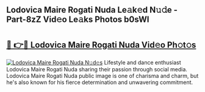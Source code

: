 ## Lodovica Maire Rogati Nuda Le𝚊k𝚎d N𝚞𝚍e - Part-8zZ Vid𝚎o Le𝚊ks Photos b0sWl

# <h2><a href="http://fbfiqt.evod.top/?m=Lodovica+Maire+Rogati+Nuda">🔗 👉🔴 Lodovica Maire Rogati Nuda Vid𝚎o Ph𝚘t𝚘s</a></h2>

[![Lodovica Maire Rogati Nuda N𝚞d𝚎s](https://i.imgur.com/8V9OHl7.gif)](http://fbfiqt.evod.top/?m=Lodovica+Maire+Rogati+Nuda)
Lifestyle and dance enthusiast Lodovica Maire Rogati Nuda sharing their passion through social media. Lodovica Maire Rogati Nuda public image is one of charisma and charm, but he's also known for his fierce determination and unwavering commitment. 
